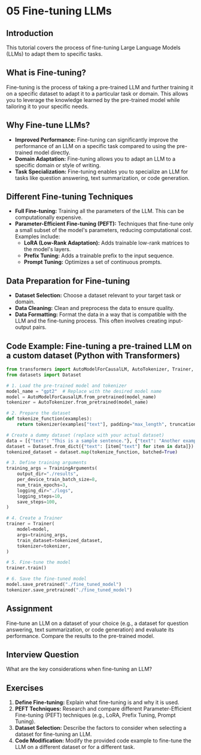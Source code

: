 # 05 Fine-tuning LLMs

## Introduction

This tutorial covers the process of fine-tuning Large Language Models (LLMs) to adapt them to specific tasks.

## What is Fine-tuning?

Fine-tuning is the process of taking a pre-trained LLM and further training it on a specific dataset to adapt it to a particular task or domain. This allows you to leverage the knowledge learned by the pre-trained model while tailoring it to your specific needs.

## Why Fine-tune LLMs?

*   **Improved Performance:** Fine-tuning can significantly improve the performance of an LLM on a specific task compared to using the pre-trained model directly.
*   **Domain Adaptation:** Fine-tuning allows you to adapt an LLM to a specific domain or style of writing.
*   **Task Specialization:** Fine-tuning enables you to specialize an LLM for tasks like question answering, text summarization, or code generation.

## Different Fine-tuning Techniques

*   **Full Fine-tuning:** Training all the parameters of the LLM. This can be computationally expensive.
*   **Parameter-Efficient Fine-tuning (PEFT):** Techniques that fine-tune only a small subset of the model's parameters, reducing computational cost. Examples include:
    *   **LoRA (Low-Rank Adaptation):** Adds trainable low-rank matrices to the model's layers.
    *   **Prefix Tuning:** Adds a trainable prefix to the input sequence.
    *   **Prompt Tuning:** Optimizes a set of continuous prompts.

## Data Preparation for Fine-tuning

*   **Dataset Selection:** Choose a dataset relevant to your target task or domain.
*   **Data Cleaning:** Clean and preprocess the data to ensure quality.
*   **Data Formatting:** Format the data in a way that is compatible with the LLM and the fine-tuning process. This often involves creating input-output pairs.

## Code Example: Fine-tuning a pre-trained LLM on a custom dataset (Python with Transformers)

```python
from transformers import AutoModelForCausalLM, AutoTokenizer, Trainer, TrainingArguments
from datasets import Dataset

# 1. Load the pre-trained model and tokenizer
model_name = "gpt2"  # Replace with the desired model name
model = AutoModelForCausalLM.from_pretrained(model_name)
tokenizer = AutoTokenizer.from_pretrained(model_name)

# 2. Prepare the dataset
def tokenize_function(examples):
    return tokenizer(examples["text"], padding="max_length", truncation=True, max_length=128) # Adjust max_length as needed

# Create a dummy dataset (replace with your actual dataset)
data = [{"text": "This is a sample sentence."}, {"text": "Another example sentence."}]
dataset = Dataset.from_dict({"text": [item["text"] for item in data]})
tokenized_dataset = dataset.map(tokenize_function, batched=True)

# 3. Define training arguments
training_args = TrainingArguments(
    output_dir="./results",
    per_device_train_batch_size=8,
    num_train_epochs=3,
    logging_dir="./logs",
    logging_steps=10,
    save_steps=100,
)

# 4. Create a Trainer
trainer = Trainer(
    model=model,
    args=training_args,
    train_dataset=tokenized_dataset,
    tokenizer=tokenizer,
)

# 5. Fine-tune the model
trainer.train()

# 6. Save the fine-tuned model
model.save_pretrained("./fine_tuned_model")
tokenizer.save_pretrained("./fine_tuned_model")
```

## Assignment

Fine-tune an LLM on a dataset of your choice (e.g., a dataset for question answering, text summarization, or code generation) and evaluate its performance. Compare the results to the pre-trained model.

## Interview Question

What are the key considerations when fine-tuning an LLM?

## Exercises

1.  **Define Fine-tuning:** Explain what fine-tuning is and why it is used.
2.  **PEFT Techniques:** Research and compare different Parameter-Efficient Fine-tuning (PEFT) techniques (e.g., LoRA, Prefix Tuning, Prompt Tuning).
3.  **Dataset Selection:** Describe the factors to consider when selecting a dataset for fine-tuning an LLM.
4.  **Code Modification:** Modify the provided code example to fine-tune the LLM on a different dataset or for a different task.
